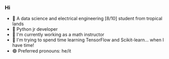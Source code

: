 ### Hi

- 🌴 A data science and electrical engineering [8/10] student from tropical lands
- 🐍 Python jr developer
- 🌵 I'm currently working as a math instructor
- 🐢 I'm trying to spend time learning TensorFlow and Scikit-learn... when I have time!
- 🟢 Preferred pronouns: he/it
##

